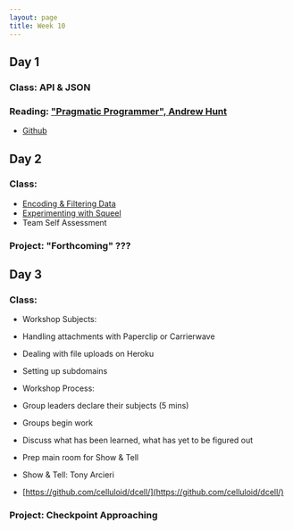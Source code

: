 ```yaml
---
layout: page
title: Week 10
---
```


## Day 1

### Class: API & JSON

### Reading: ["Pragmatic Programmer", Andrew Hunt](http://amzn.com/020161622X)

* [Github](https://github.com/JumpstartLab/reading/blob/master/pragmatic_programmer/review_session_2.markdown)

## Day 2

### Class: 

* [Encoding & Filtering Data](http://tutorials.jumpstartlab.com/topics/web_services/encoding_and_filtering.html)
* [Experimenting with Squeel](https://github.com/ernie/squeel)
* Team Self Assessment

### Project: "Forthcoming" ???

## Day 3

### Class: 

* Workshop Subjects:
 * Handling attachments with Paperclip or Carrierwave
 * Dealing with file uploads on Heroku
 * Setting up subdomains

* Workshop Process:
 * Group leaders declare their subjects (5 mins)
 * Groups begin work
 * Discuss what has been learned, what has yet to be figured out
 * Prep main room for Show & Tell

* Show & Tell: Tony Arcieri
 * [https://github.com/celluloid/dcell/](https://github.com/celluloid/dcell/)
 
### Project: Checkpoint Approaching